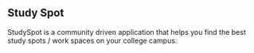 ## Study Spot

StudySpot is a community driven application that helps you find the best study spots / work spaces on your college campus.
